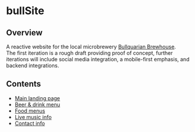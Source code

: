 # bullSite

## Overview
A reactive website for the local microbrewery [Bullquarian Brewhouse](https://g.co/kgs/qDyiLS2).  
The first iteration is a rough draft providing proof of concept, further iterations will include social media integration, a mobile-first emphasis, and backend integrations.

## Contents
- [Main landing page](https://github.com/elijrucker/bullSite/blob/main/index.html)
- [Beer & drink menu](https://github.com/elijrucker/bullSite/blob/main/brewGuide.html)
- [Food menus](https://github.com/elijrucker/bullSite/blob/main/menu.html)
- [Live music info](https://github.com/elijrucker/bullSite/blob/main/music.html)
- [Contact info](https://github.com/elijrucker/bullSite/blob/main/contact.html)
